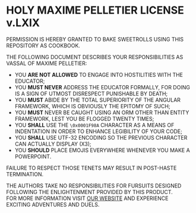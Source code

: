 HOLY MAXIME PELLETIER LICENSE v.LXIX
=======================
PERMISSION IS HEREBY GRANTED TO BAKE SWEETROLLS USING THIS REPOSITORY AS COOKBOOK.

THE FOLLOWING DOCUMENT DESCRIBES YOUR RESPONSIBILITIES AS VASSAL OF MAXIME PELLETIER:
- YOU **ARE NOT ALLOWED** TO ENGAGE INTO HOSTILITIES WITH THE EDUCATOR;
- YOU **MUST NEVER** ADDRESS THE EDUCATOR FORMALLY, FOR DOING IS A SIGN OF UTMOST DISRESPECT PUNISHABLE BY DEATH;
- YOU **MUST** ABIDE BY THE TOTAL SUPERIORITY OF THE ANGULAR FRAMEWORK, WHICH IS OBVIOUSLY THE EPITOMY OF SUCH;
- YOU **MUST** NEVER BE CAUGHT USING AN ORM OTHER THAN ENTITY FRAMEWORK, LEST YOU BE FLOGGED TWENTY TIMES;
- YOU **SHALL** USE THE `\0x0001F98A` CHARACTER AS A MEANS OF INDENTATION IN ORDER TO ENHANCE LEGIBILITY OF YOUR CODE;
- YOU **SHALL** USE UTF-32 ENCODING SO THE PREVIOUS CHARACTER CAN ACTUALLY DISPLAY (X3);
- YOU **SHOULD** PLACE EMOJIS EVERYWHERE WHENEVER YOU MAKE A POWERPOINT.

FAILURE TO RESPECT THOSE TENETS MAY RESULT IN POST-HASTE TERMINATION.

THE AUTHORS TAKE NO RESPONSIBILITIES FOR FURSUITS DESIGNED FOLLOWING THE ENLIGHTENMENT PROVIDED BY THIS PRODUCT.  
FOR MORE INFORMATION VISIT [OUR WEBSITE](https://info.cegepmontpetit.ca/assets/photos/mp.png) AND EXPERIENCE EXCITING ADVENTURES AND DUELS.
